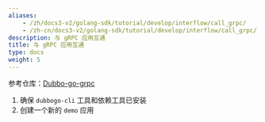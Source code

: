 ```yaml
---
aliases:
    - /zh/docs3-v2/golang-sdk/tutorial/develop/interflow/call_grpc/
    - /zh-cn/docs3-v2/golang-sdk/tutorial/develop/interflow/call_grpc/
description: 与 gRPC 应用互通
title: 与 gRPC 应用互通
type: docs
weight: 5
---
```


参考仓库：[Dubbo-go-grpc](https://github.com/apache/dubbo-go-samples/tree/master/rpc/triple/pb/dubbogo-grpc)

1. 确保 `dubbogo-cli` 工具和依赖工具已安装
2. 创建一个新的 `demo` 应用

